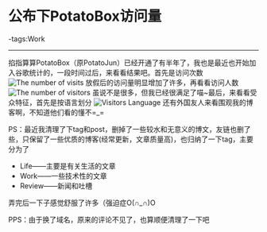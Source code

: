 # 公布下PotatoBox访问量

-tags:Work

----

掐指算算PotatoBox（原PotatoJun）已经开通了有半年了，我也是最近也开始加入谷歌统计的，一段时间过后，来看看结果吧。首先是访问次数
![The number of visits](http://ww2.sinaimg.cn/large/a74ecc4cjw1e179svovcyj.jpg)
放假后的访问量明显增加了许多，再看看访问人数
![The number of visitors](http://ww4.sinaimg.cn/large/a74eed94jw1e17a1v6z1sj.jpg)
虽说不是很多，但我已经很满足了喵~最后，来看看受众特征，首先是按语言划分
![Visitors Language](http://ww3.sinaimg.cn/large/a74e55b4jw1e17a37x9plj.jpg)
还有外国友人来看围观我的博客啊，不知道他们看的懂不=_=

PS：最近我清理了下tag和post，删掉了一些较水和无意义的博文，友链也删了些，只保留了一些优质的博客(经常更新，文章质量高)，也归纳了一下tag，主要分为了

* Life——主要是有关生活的文章
* Work——一些技术性的文章
* Review——新闻和吐槽

弄完后一下子感觉舒服了许多（强迫症O(∩_∩)O

PPS：由于换了域名，原来的评论不见了，也算顺便清理了一下吧